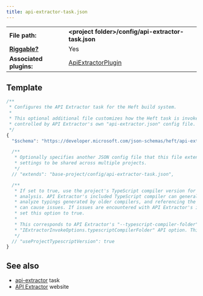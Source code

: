 ```yaml
---
title: api-extractor-task.json
---
```


| | |
| --- | --- |
| **File path:** | **&lt;project folder&gt;/config/api-extractor-task.json** |
| [**Riggable?**](../heft/rig_packages) | Yes |
| **Associated plugins:** | [ApiExtractorPlugin](https://github.com/microsoft/rushstack/blob/master/apps/heft/src/plugins/ApiExtractorPlugin/ApiExtractorPlugin.ts) |

## Template

```js
/**
 * Configures the API Extractor task for the Heft build system.
 *
 * This optional additional file customizes how the Heft task is invoked. The main analysis is
 * controlled by API Extractor's own "api-extractor.json" config file.
 */
{
  "$schema": "https://developer.microsoft.com/json-schemas/heft/api-extractor-task.schema.json"

  /**
   * Optionally specifies another JSON config file that this file extends from. This provides a way for standard
   * settings to be shared across multiple projects.
   */
  // "extends": "base-project/config/api-extractor-task.json",

  /**
   * If set to true, use the project's TypeScript compiler version for API Extractor's
   * analysis. API Extractor's included TypeScript compiler can generally correctly
   * analyze typings generated by older compilers, and referencing the project's compiler
   * can cause issues. If issues are encountered with API Extractor's included compiler,
   * set this option to true.
   *
   * This corresponds to API Extractor's "--typescript-compiler-folder" CLI option and
   * "IExtractorInvokeOptions.typescriptCompilerFolder" API option. This option defaults to false.
   */
  // "useProjectTypescriptVersion": true
}
```

## See also

- [api-extractor](../heft_tasks/api-extractor) task
- [API Extractor](@api-extractor/) website
